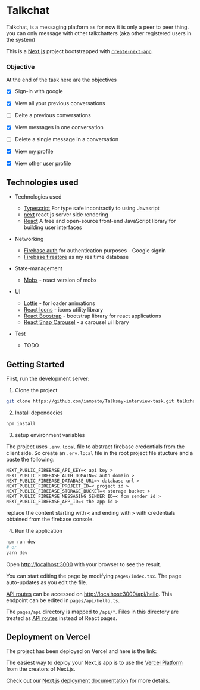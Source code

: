 # Talkchat

Talkchat, is a messaging platform as for now it is only a peer to peer thing. you can only message with other talkchatters (aka other registered users in the system)

This is a [Next.js](https://nextjs.org/) project bootstrapped with [`create-next-app`](https://github.com/vercel/next.js/tree/canary/packages/create-next-app).

### Objective

At the end of the task here are the objectives
- [x] Sign-in with google
- [x] View all your previous conversations
- [ ] Delte a previous conversations
- [x] View messages in one conversation
- [ ] Delete a single message in a conversation
- [x] View my profile 
- [x] View other user profile 


## Technologies used

* Technologies used
    * [Typescript](https://www.typescriptlang.org//) For type safe incontractly to using Javasript
    * [next]() react js server side rendering
    * [React](https://reactnative.dev) A free and open-source front-end JavaScript library for building user interfaces 

* Networking
    * [Firebase auth](https://firebase.google.com/products/auth) for authentication purposes - Google signin
    * [Firebase firestore](https://firebase.google.com/products/firestore) as my realtime database
    

* State-management
    * [Mobx](https://mobx.js.org/react-integration.html) - react version of mobx 

* UI
    * [Lottie](https://www.npmjs.com/package/react-lottie) - for loader animations 
    * [React Icons](https://www.npmjs.com/package/react-lottie) - icons utility library
    * [React Boostrap](https://www.npmjs.com/package/react-lottie) - bootstrap library for react applications
    * [React Snap Carousel](https://www.npmjs.com/package/react-lottie) - a carousel ui library


* Test
    * TODO


## Getting Started

First, run the development server:

1. Clone the project
```bash
git clone https://github.com/iampato/Talksay-interview-task.git talkchat
```
2. Install dependecies
```bash
npm install 
```
3. setup environment variables

The project uses `.env.local` file to abstract firebase credentials from the client side.
So create an `.env.local` file in the root project file stucture and a paste the following:

```
NEXT_PUBLIC_FIREBASE_API_KEY=< api key >
NEXT_PUBLIC_FIREBASE_AUTH_DOMAIN=< auth domain >
NEXT_PUBLIC_FIREBASE_DATABASE_URL=< database url >
NEXT_PUBLIC_FIREBASE_PROJECT_ID=< project id >
NEXT_PUBLIC_FIREBASE_STORAGE_BUCKET=< storage bucket >
NEXT_PUBLIC_FIREBASE_MESSAGING_SENDER_ID=< fcm sender id >
NEXT_PUBLIC_FIREBASE_APP_ID=< the app id >
```

replace the content starting with `<` and ending with `>` with credentials obtained from the firebase console.


4. Run the application

```bash
npm run dev
# or
yarn dev
```

Open [http://localhost:3000](http://localhost:3000) with your browser to see the result.

You can start editing the page by modifying `pages/index.tsx`. The page auto-updates as you edit the file.

[API routes](https://nextjs.org/docs/api-routes/introduction) can be accessed on [http://localhost:3000/api/hello](http://localhost:3000/api/hello). This endpoint can be edited in `pages/api/hello.ts`.

The `pages/api` directory is mapped to `/api/*`. Files in this directory are treated as [API routes](https://nextjs.org/docs/api-routes/introduction) instead of React pages.


## Deployment on Vercel

The project has been deployed on Vercel and here is the link:


The easiest way to deploy your Next.js app is to use the [Vercel Platform](https://vercel.com/new?utm_medium=default-template&filter=next.js&utm_source=create-next-app&utm_campaign=create-next-app-readme) from the creators of Next.js.

Check out our [Next.js deployment documentation](https://nextjs.org/docs/deployment) for more details.
